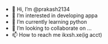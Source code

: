 - 👋 Hi, I’m @prakash2134
- 👀 I’m interested in developing appa
- 🌱 I’m currently learning python
- 💞️ I’m looking to collaborate on ...
- 📫 How to reach me ikxsh.xe(ig acct)


<!---
prakash2134/prakash2134 is a ✨ special ✨ repository because its `README.md` (this file) appears on your GitHub profile.
You can click the Preview link to take a look at your changes.
--->
